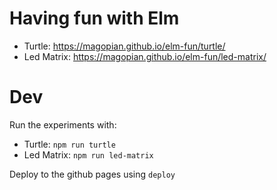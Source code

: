 # Having fun with Elm

- Turtle: https://magopian.github.io/elm-fun/turtle/
- Led Matrix: https://magopian.github.io/elm-fun/led-matrix/

# Dev

Run the experiments with:

- Turtle: `npm run turtle`
- Led Matrix: `npm run led-matrix`

Deploy to the github pages using `deploy`
